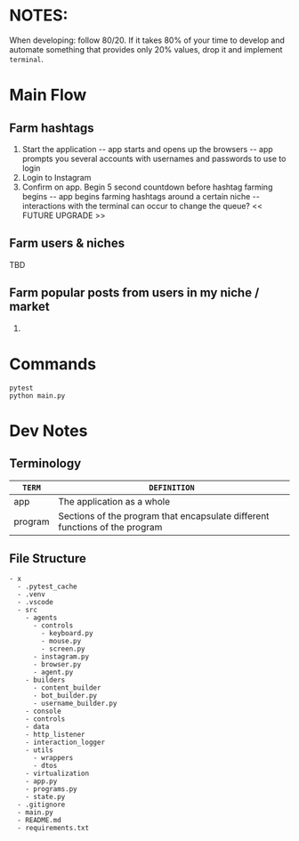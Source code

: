 # NOTES:

When developing: follow 80/20. If it takes 80% of your time to develop and automate something that provides only 20% values, drop it and implement `terminal`.

# Main Flow

## Farm hashtags

1. Start the application
-- app starts and opens up the browsers
-- app prompts you several accounts with usernames and passwords to use to login
2. Login to Instagram
3. Confirm on app. Begin 5 second countdown before hashtag farming begins
-- app begins farming hashtags around a certain niche
-- interactions with the terminal can occur to change the queue? << FUTURE UPGRADE >>

## Farm users & niches

TBD

## Farm popular posts from users in my niche / market

1. 

# Commands

```pytest```  
```python main.py```  


# Dev Notes

## Terminology

| `TERM`    | `DEFINITION`
| -         | -
| app       | The application as a whole
| program   | Sections of the program that encapsulate different functions of the program


## File Structure

```
- x
  - .pytest_cache
  - .venv
  - .vscode
  - src
    - agents
      - controls
        - keyboard.py
        - mouse.py
        - screen.py
      - instagram.py
      - browser.py
      - agent.py
    - builders
      - content_builder
      - bot_builder.py
      - username_builder.py
    - console
    - controls
    - data
    - http_listener
    - interaction_logger
    - utils
      - wrappers
      - dtos
    - virtualization
    - app.py
    - programs.py
    - state.py
  - .gitignore
  - main.py
  - README.md
  - requirements.txt
```